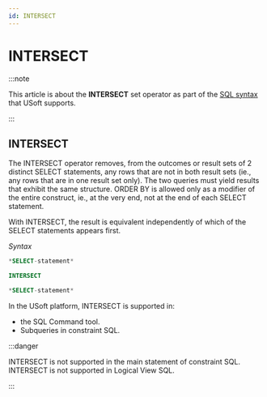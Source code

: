 ```yaml
---
id: INTERSECT
---
```


# INTERSECT




:::note

This article is about the **INTERSECT** set operator as part of the [SQL syntax](/docs/Modeller_and_Rules_Engine/SQL_syntax) that USoft supports.

:::

## **INTERSECT**

The INTERSECT operator removes, from the outcomes or result sets of 2 distinct SELECT statements, any rows that are not in both result sets (ie., any rows that are in one result set only). The two queries must yield results that exhibit the same structure. ORDER BY is allowed only as a modifier of the entire construct, ie., at the very end, not at the end of each SELECT statement.

With INTERSECT, the result is equivalent independently of which of the SELECT statements appears first.

*Syntax*

```sql
*SELECT-statement*

INTERSECT

*SELECT-statement*
```

In the USoft platform, INTERSECT is supported in:

- the SQL Command tool.
- Subqueries in constraint SQL.


:::danger

INTERSECT is not supported in the main statement of constraint SQL.
INTERSECT is not supported in Logical View SQL.

:::
